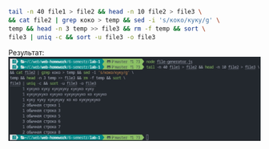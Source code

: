 ```bash
tail -n 40 file1 > file2 && head -n 10 file2 > file3 \
&& cat file2 | grep коко > temp && sed -i 's/коко/куку/g' \
temp && head -n 3 temp >> file3 && rm -f temp && sort \
file3 | uniq -c && sort -u file3 -o file3
```

Результат:
![Alt text](result.jpg?raw=true 'Результат')
